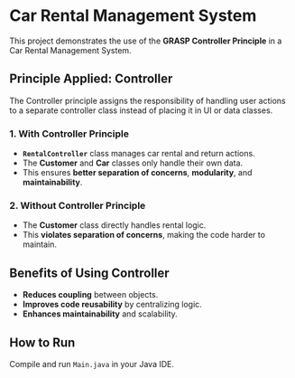 # Car Rental Management System

This project demonstrates the use of the **GRASP Controller Principle** in a Car Rental Management System.

## Principle Applied: Controller
The Controller principle assigns the responsibility of handling user actions to a separate controller class instead of placing it in UI or data classes.

### 1. **With Controller Principle**
- **`RentalController`** class manages car rental and return actions.
- The **Customer** and **Car** classes only handle their own data.
- This ensures **better separation of concerns**, **modularity**, and **maintainability**.

### 2. **Without Controller Principle**
- The **Customer** class directly handles rental logic.
- This **violates separation of concerns**, making the code harder to maintain.

## Benefits of Using Controller
- **Reduces coupling** between objects.
- **Improves code reusability** by centralizing logic.
- **Enhances maintainability** and scalability.

## How to Run
Compile and run `Main.java` in your Java IDE.